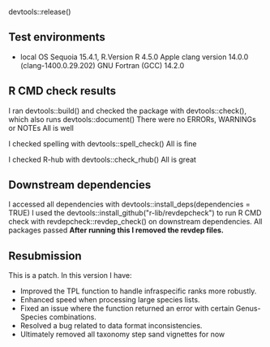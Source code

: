 devtools::release()

## Test environments
* local OS Sequoia 15.4.1, R.Version R 4.5.0 
Apple clang version 14.0.0 (clang-1400.0.29.202)
       GNU Fortran (GCC) 14.2.0

## R CMD check results
I ran devtools::build() and checked the package with devtools::check(), which also runs devtools::document()
There were no ERRORs, WARNINGs or NOTEs
All is well

I checked spelling with devtools::spell_check()
All is fine

I checked R-hub with devtools::check_rhub()
All is great

## Downstream dependencies
I accessed all dependencies with devtools::install_deps(dependencies = TRUE)
I used the devtools::install_github("r-lib/revdepcheck") to run R CMD check with revdepcheck::revdep_check() on downstream dependencies. All packages passed 
**After running this I removed the revdep files.**


## Resubmission
This is a patch. In this version I have:

- Improved the TPL function to handle infraspecific ranks more robustly.
- Enhanced speed when processing large species lists.
- Fixed an issue where the function returned an error with certain Genus-Species combinations.
- Resolved a bug related to data format inconsistencies.
- Ultimately removed all taxonomy step sand vignettes for now